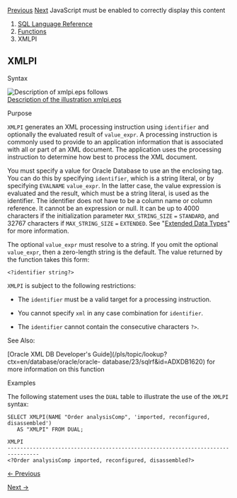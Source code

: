 [Previous](XMLPATCH.md) [Next](XMLQUERY.md) JavaScript must be enabled to
correctly display this content

  1. [SQL Language Reference ](index.md)
  2. [Functions](Functions.md)
  3. XMLPI 

## XMLPI

Syntax

![Description of xmlpi.eps
follows](https://docs.oracle.com/en/database/oracle/oracle-database/23/sqlrf/img/xmlpi.gif)  
[Description of the illustration xmlpi.eps](img_text/xmlpi.md)

Purpose

`XMLPI` generates an XML processing instruction using `identifier` and
optionally the evaluated result of `value_expr`. A processing instruction is
commonly used to provide to an application information that is associated with
all or part of an XML document. The application uses the processing
instruction to determine how best to process the XML document.

You must specify a value for Oracle Database to use an the enclosing tag. You
can do this by specifying `identifier`, which is a string literal, or by
specifying `EVALNAME` `value_expr`. In the latter case, the value expression
is evaluated and the result, which must be a string literal, is used as the
identifier. The identifier does not have to be a column name or column
reference. It cannot be an expression or null. It can be up to 4000 characters
if the initialization parameter `MAX_STRING_SIZE` `=` `STANDARD`, and 32767
characters if `MAX_STRING_SIZE` `=` `EXTENDED`. See "[Extended Data
Types](Data-Types.md#GUID-8EFA29E9-E8D8-40A6-A43E-954908C954A4)" for more
information.

The optional `value_expr` must resolve to a string. If you omit the optional
`value_expr`, then a zero-length string is the default. The value returned by
the function takes this form:

    
    
    <?identifier string?>
    

`XMLPI` is subject to the following restrictions:

  * The `identifier` must be a valid target for a processing instruction. 

  * You cannot specify `xml` in any case combination for `identifier`. 

  * The `identifier` cannot contain the consecutive characters `?>`. 

See Also:

[Oracle XML DB Developer's
Guide](/pls/topic/lookup?ctx=en/database/oracle/oracle-
database/23/sqlrf&id=ADXDB1620) for more information on this function

Examples

The following statement uses the `DUAL` table to illustrate the use of the
`XMLPI` syntax:

    
    
    SELECT XMLPI(NAME "Order analysisComp", 'imported, reconfigured, disassembled')
       AS "XMLPI" FROM DUAL;
     
    XMLPI
    --------------------------------------------------------------------------------
    <?Order analysisComp imported, reconfigured, disassembled?>


[← Previous](XMLPATCH.md)

[Next →](XMLQUERY.md)
